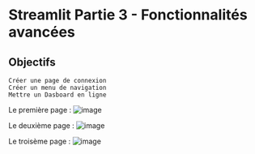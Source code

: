 # Streamlit Partie 3 - Fonctionnalités avancées

## Objectifs
    Créer une page de connexion
    Créer un menu de navigation
    Mettre un Dasboard en ligne
    
Le première page : 
![image](https://github.com/user-attachments/assets/91fdc8ee-7f74-4e31-8870-ac3c1852c53f)


Le deuxième page :
![image](https://github.com/user-attachments/assets/32aa5b67-5370-41e3-b8fa-f5ff2be03509)


    
Le troisème page :
![image](https://github.com/user-attachments/assets/4ff38dd8-951d-422f-8180-f57699db92fe)



